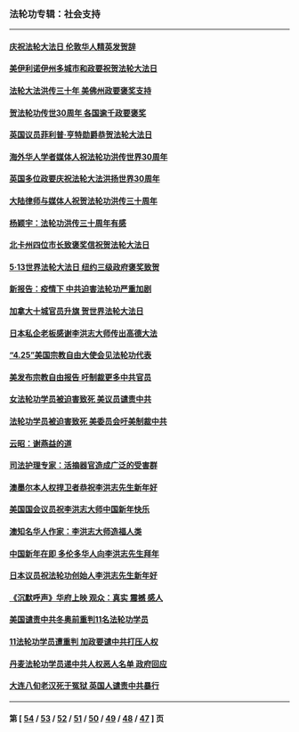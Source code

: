 ### 法轮功专辑：社会支持
---
#### [庆祝法轮大法日 伦敦华人精英发贺辞](../../pages/nf4386/n13741593.md?05220430) 
#### [美伊利诺伊州多城市和政要祝贺法轮大法日](../../pages/nf4386/n13737149.md?05220430) 
#### [法轮大法洪传三十年 美佛州政要褒奖支持](../../pages/nf4386/n13737103.md?05220430) 
#### [贺法轮功传世30周年 各国逾千政要褒奖](../../pages/nf4386/n13735828.md?05220430) 
#### [英国议员菲利普‧亨特勋爵恭贺法轮大法日](../../pages/nf4386/n13736187.md?05220430) 
#### [海外华人学者媒体人祝法轮功洪传世界30周年](../../pages/nf4386/n13735835.md?05220430) 
#### [英国多位政要庆祝法轮大法洪扬世界30周年](../../pages/nf4386/n13734739.md?05220430) 
#### [大陆律师与媒体人祝贺法轮功洪传三十周年](../../pages/nf4386/n13735062.md?05220430) 
#### [杨颖宇：法轮功洪传三十周年有感](../../pages/nf4386/n13734884.md?05220430) 
#### [北卡州四位市长致褒奖信祝贺法轮大法日](../../pages/nf4386/n13733292.md?05220430) 
#### [5·13世界法轮大法日 纽约三级政府褒奖致贺](../../pages/nf4386/n13732651.md?05220430) 
#### [新报告：疫情下 中共迫害法轮功严重加剧](../../pages/nf4386/n13732612.md?05220430) 
#### [加拿大十城官员升旗 贺世界法轮大法日](../../pages/nf4386/n13729166.md?05220430) 
#### [日本私企老板感谢李洪志大师传出高德大法](../../pages/nf4386/n13726335.md?05220430) 
#### [“4.25”美国宗教自由大使会见法轮功代表](../../pages/nf4386/n13724124.md?05220430) 
#### [美发布宗教自由报告 吁制裁更多中共官员](../../pages/nf4386/n13720670.md?05220430) 
#### [女法轮功学员被迫害致死 美议员谴责中共](../../pages/nf4386/n13682069.md?05220430) 
#### [法轮功学员被迫害致死 美委员会吁美制裁中共](../../pages/nf4386/n13631310.md?05220430) 
#### [云昭：谢燕益的道](../../pages/nf4386/n13607391.md?05220430) 
#### [司法护理专家：活摘器官造成广泛的受害群](../../pages/nf4386/n13570425.md?05220430) 
#### [澳墨尔本人权捍卫者恭祝李洪志先生新年好](../../pages/nf4386/n13556164.md?05220430) 
#### [美国国会议员祝李洪志大师中国新年快乐](../../pages/nf4386/n13554208.md?05220430) 
#### [澳知名华人作家：李洪志大师造福人类](../../pages/nf4386/n13552049.md?05220430) 
#### [中国新年在即 多伦多华人向李洪志先生拜年](../../pages/nf4386/n13531756.md?05220430) 
#### [日本议员祝法轮功创始人李洪志先生新年好](../../pages/nf4386/n13543228.md?05220430) 
#### [《沉默呼声》华府上映 观众：真实 震撼 感人](../../pages/nf4386/n13524739.md?05220430) 
#### [美国谴责中共冬奥前重判11名法轮功学员](../../pages/nf4386/n13521806.md?05220430) 
#### [11法轮功学员遭重判 加政要谴中共打压人权](../../pages/nf4386/n13521294.md?05220430) 
#### [丹麦法轮功学员递中共人权恶人名单 政府回应](../../pages/nf4386/n13497482.md?05220430) 
#### [大连八旬老汉死于冤狱 英国人谴责中共暴行](../../pages/nf4386/n13480118.md?05220430) 

---
#### 第 [ [54](./54.md?05220430) / [53](./53.md?05220430) / [52](./52.md?05220430) / [51](./51.md?05220430) / [50](./50.md?05220430) / [49](./49.md?05220430) / [48](./48.md?05220430) / [47](./47.md?05220430) ] 页
